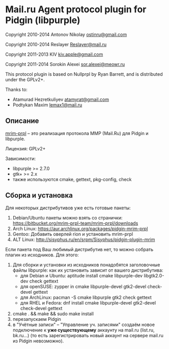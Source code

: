 Mail.ru Agent protocol plugin for Pidgin (libpurple)
====================================================

Copyright 2010-2014 Antonov Nikolay <ostinru@gmail.com>

Copyright 2010-2014 Reslayer <Reslayer@mail.ru>

Copyright 2011-2013 KIV <kiv.apple@gmail.com>

Copyright 2011-2014 Sorokin Alexei <sor.alexei@meowr.ru>

This protocol plugin is based on Nullprpl by Ryan Barrett, and is distributed under the GPLv2+.

Thanks to:

 * Atamurad Hezretkuliyev <atamyrat@gmail.com>
 * Podtykan Maxim <lemax1@mail.ru>

Описание
--------
[mrim-prpl](https://bitbucket.org/mrim-prpl-team/mrim-prpl) – это реализация протокола MMP (Mail.Ru) для Pidgin и libpurple.

Лицензия: GPLv2+

Зависимости:

 * libpurple >= 2.7.0
 * gtk+ >= 2.x
 * также используются cmake, gettext, pkg-config, check

Сборка и установка
------------------
Для некоторых дистрибутивов уже есть готовые пакеты:

1. Debian/Ubuntu пакеты можно взять со странички: https://bitbucket.org/mrim-prpl-team/mrim-prpl/downloads
2. Arch Linux: https://aur.archlinux.org/packages/pidgin-mrim-prpl
3. Gentoo: Добавить оверлей rion и установить mrim-prpl
4. ALT Linux: http://sisyphus.ru/en/srpm/Sisyphus/pidgin-plugin-mrim

Если пакета под Ваш любимый дистрибутив нет, то можно собрать плагин из исходников. Для этого:

1. Для сборки и установки из исходников понадобятся заголовочные файлы libpurple: как их установить зависит от вашего дистрибутива:
    * для Debian и Ubuntu: aptitude install cmake libpurple-dev libgtk2.0-dev check gettext
    * для openSUSE: zypper in cmake libpurple-devel gtk2-devel check-devel gettext
    * для ArchLinux: pacman -S cmake libpurple gtk2 check gettext
    * для RHEL и Fedora: dnf install cmake libpurple-devel gtk2-devel check-devel gettext
2. cmake . && make && sudo make install
3. перезапускаем Pidgin
4. в  "Учётные записи" – "Управление уч. записями" создаём новое подключение к **уже существующему** аккаунту на mail.ru (list.ru, bk.ru…) (то есть зарегистрировать новый аккаунт на сервере mail.ru из Pidgin невозможно).

